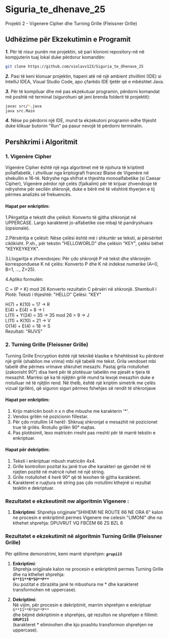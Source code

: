 # Siguria_te_dhenave_25
Projekti 2 - Vigenere Cipher dhe Turning Grille (Fleissner Grille)

## **Udhëzime për Ekzekutimin e Programit**

**_1._** Për të nisur punën me projektin, së pari klononi repository-në në kompjuterin
tuaj lokal duke përdorur komandën:
 ```bash
git clone https://github.com/violavv123/Siguria_te_dhenave_25
```

_**2.**_ Pasi të keni klonuar projektin, hapeni atë në një ambient zhvillimi (IDE) si IntelliJ IDEA, 
Visual Studio Code, apo çfarëdo IDE tjetër që e mbështet Java.

**_3._** Për të kompiluar dhe më pas ekzekutuar programin, përdorni komandat më poshtë në terminal 
(sigurohuni që jeni brenda folderit të projektit):
```bash
javac src/*.java
java src.Main
```

**_4._** Nëse po përdorni një IDE, mund ta ekzekutoni programin edhe thjesht duke klikuar butonin "Run" 
pa pasur nevojë të përdorni terminalin.

## **Pershkrimi i Algoritmit**
### 1. Vigenère Cipher
Vigenère Cipher është një nga algoritmet më të njohura të kriptimit polialfabetik,
i zhvilluar nga kriptografi francez Blaise de Vigenère në shekullin e 16-të. Ndryshe nga shifrat e thjeshta monoalfabetike (si Caesar Cipher), Vigenère përdor një çelës (fjalkalim) për të krijuar zhvendosje të ndryshme për secilën shkronjë, 
duke e bërë më të vështirë thyerjen e tij përmes analizës së frekuencës.

#### Hapat per enkriptim:
1.Përgatitja e tekstit dhe çelësit:
   Konverto të gjitha shkronjat në UPPERCASE.
   Largo karakteret jo-alfabetike ose mbaji të pandryshuara (opsionale).

2.Përsëritja e çelësit:
Nëse çelësi është më i shkurtër se teksti, ai përsëritet ciklikisht.
P.sh., për tekstin "HELLOWORLD" dhe çelësin "KEY", çelësi bëhet "KEYKEYKEYK".

3.Llogaritja e zhvendosjes:
Për çdo shkronjë P në tekst dhe shkronjën korresponduese K në çelës:
Konverto P dhe K në indekse numerike (A=0, B=1, ..., Z=25).

4.Apliko formulën:

C = (P + K) mod 26
Konverto rezultatin C përsëri në shkronjë.
Shembull i Plotë:
Teksti i thjeshtë: "HELLO"
Çelësi: "KEY"

H(7) + K(10) = 17 → R  
E(4) + E(4) = 8 → I  
L(11) + Y(24) = 35 → 35 mod 26 = 9 → J  
L(11) + K(10) = 21 → V  
O(14) + E(4) = 18 → S  
Rezultati: "RIJVS"

### 2. Turning Grille (Fleissner Grille)

Turning Grille Encryption është një teknikë klasike e fshehtësisë ku përdoret një grilë (shabllon me vrima)
mbi një tabelë me tekst. Grila vendoset mbi tabelë dhe përmes vrimave shkruhet mesazhi. Pastaj grila rrotullohet
(zakonisht 90°) disa herë për të plotësuar tabelën me pjesët e tjera të mesazhit. Marrësi që ka të njëjtën grilë mund ta
lexojë mesazhin duke e rrotulluar në të njëjtin rend.
Në thelb, është një kriptim simetrik me çelës vizual (grilën), që siguron siguri përmes fshehjes së rendit të shkronjave

#### Hapat per enkriptim:
1. Krijo matricën bosh n x n dhe mbushe me karakterin '*'.
2. Vendos grilën në pozicionin fillestar.
3. Për çdo rrotullim (4 herë):
   Shkruaj shkronjat e mesazhit në pozicionet true të grilës.
   Rrotullo grilën 90° majtas.
4. Pas plotësimit, lexo matricën rresht pas rreshti për të marrë tekstin e enkriptuar.

#### Hapat për dekriptim:
1. Teksti i enkriptuar mbush matricën 4x4.
2. Grille kontrollon pozitat ku janë true dhe karakteri qe gjendet në të njejten pozitë në matricë ruhet në një string.
3. Grille rrotullohet 4 herë 90° që të lexohen të gjitha karakteret.
4. Karakteret e ruajtura në string pas çdo rrotullimi kthejnë si rezultat tesktin e dekriptuar.

### Rezultatet e ekzkeutimit nw algoritmin Vigenere :

1. **Enkriptimi**:
   Shprehja origjinale"SHIHEMI NE ROUTE 66 NE ORA 6"
   kalon ne procesin e enkriptimit permes Vigenere me celesin "LIMONI" dhe na kthehet shprehja:
   DPUVRUT VQ FBCEM 66 ZS BZL 6


### Rezultatet e ekzekutimit në algoritmin Turning Grille (Fleissner Grille)

Për qëllime demonstrimi, kemi marrë shprehjen: 
**_`grupi15`_**

1. **Enkriptimi**:  
   Shprehja origjinale kalon ne procesin e enkriptimit permes Turning Grille dhe na kthehet shprehja:  
   **`G**I1**R*5U**P**`**  
   (ku pozitat e zbrazëta janë te mbushura me * dhe karakteret transformohen në uppercase).

2. **Dekriptimi**:   
   Në vijim, për procesin e dekriptimit, marrim shprehjen e enkriptuar  
   `G**I1**R*5U**P**`  
   dhe bëjmë dekriptimin e shprehjes, që rezulton ne shprehjen e fillimit:  
   **`GRUPI15`**  
   (karakteret * eliminohen dhe kjo poashtu transformon shprehjen ne uppercase).


